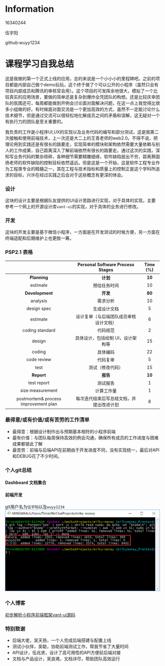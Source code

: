 # Information

16340244

伍宇阳

github:wuyy1234

# 课程学习自我总结

这是我做的第一个正式上线的应用，总的来说是一个小小小的里程碑吧。之前的项目都是内部自己做个demo玩玩，这个终于做了个可以公开的小程序（虽然只会有项目内部成员和腾讯的审核官会用）。这个项目的可发挥余地很大，模拟了一个比较真实的应用场景，要做的简单还是复杂到爆炸全凭团队的构想。还是比较庆幸团队的氛围还可，每周都能做到开例会讨论面对面解决问题，在这一点上我觉得比很多小组做的好。有时候面对面交流是一个更加高效的方式，虽然不一定能讨论什么技术细节，但是通过交流可以很轻松地化解成员之间的矛盾和误解，这无疑对一个有执行力的团队是至关重要的。

我负责的工作是小程序UI,UX的实现以及业务代码的编写和部分测试，这是我第二次接触和使用前端技术，上一次还是大二上的王青老师的web2.0。不得不说，把理论用到实践还是有很长的路要走，实现简单的模块和架构依然需要大量依赖与别人的工作成果，自己距离深入了解前端依然有很长的路要走。通过这次的实践，深知写业务代码的繁杂琐碎，各种细节需要精雕细琢，软件缺陷层出不穷，距离蔡国扬老师的软件缺陷的控制目标依然遥远。但是这是一个开始，这是软件工程专业作为工程类专业的精髓之一，其在工程与技术指标和质量上的控制正是这个学科所追求的目标，兴许在经过实践之后会对于这些概念有更深的体会。

### 设计

这块的设计主要是根据队友提供的UI设计思路进行实现，对于具体的实现，主要参考一个网上的开源设计库```vant-ui```的实现，对于具体的业务进行修改。

### 开发

这块的开发主要是基于微信小程序，一方面是在开发测试的时候方便，另一方面在终端适配和后期维护上也更胜一筹。

### PSP2.1 表格

||Personal Software Process Stages|Time (%)|
|:--:|:--:|:--:|
|**Planning**|**计划**|**10**
|estimate|预估任务时间|10
|**Development**|**开发**|**80**
|analysis|需求分析|10
|design spec|生成设计文档|5
|estimate|设计复审（与后端团队成员审核设计文档）|6
|coding standard|代码规范|2
|design|具体设计，包括绘制 UI，设计架构等|15
|coding|具体编码|22
|code review|代码复审|5
|test|测试（修改代码）|15
|**Report**|**报告**|**10**
|test report|测试报告|1
|size measurement|计算工作量|1
|postmortem& process improvement plan|每次迭代结束后写总结文档，并提出改进计划|8

### 最得意/或有价值/或有苦劳的工作清单

- 最得意：根据设计制作出与预期基本相符的小程序前端
- 最有价值：与团队每周保持高效的例会沟通，确保所有成员的工作进度与困难成果都彼此了解
- 最苦劳：前端与后端API在前期由于开发进度不同，没有实现统一，最后对API和DEBUG花了不少时间。

### 个人git总结
#### Dashboard 文档集合


#### 前端开发

git用户名为```伍宇阳```以及```wuyy1234```
![](./../pic/前端贡献率.png)

### 个人博客
[初步解析小程序前端框架vant-ui源码](https://blog.csdn.net/wuyy75/article/details/90920094)

### 特别致谢
- 后端大佬，吴天扬，一个人完成后端搭建与配置上线
- 测试小伙伴，吴聪，协助前端测试工作，帮我节省了大量时间
- API设计，伍兆贤，设计了高可用性的API方便前后端对接
- 文档与产品设计，吴良澔，文档详尽，帮助团队高效运行